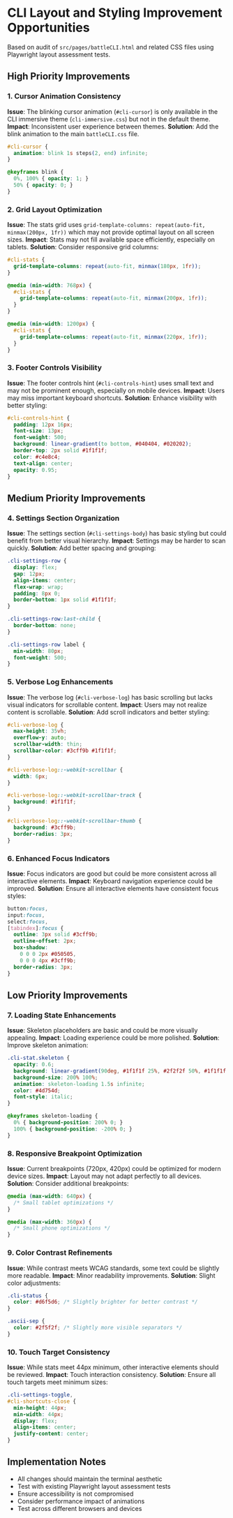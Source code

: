 # CLI Layout and Styling Improvement Opportunities

Based on audit of `src/pages/battleCLI.html` and related CSS files using Playwright layout assessment tests.

## High Priority Improvements

### 1. Cursor Animation Consistency

**Issue**: The blinking cursor animation (`#cli-cursor`) is only available in the CLI immersive theme (`cli-immersive.css`) but not in the default theme.
**Impact**: Inconsistent user experience between themes.
**Solution**: Add the blink animation to the main `battleCLI.css` file.

```css
#cli-cursor {
  animation: blink 1s steps(2, end) infinite;
}

@keyframes blink {
  0%, 100% { opacity: 1; }
  50% { opacity: 0; }
}
```

### 2. Grid Layout Optimization

**Issue**: The stats grid uses `grid-template-columns: repeat(auto-fit, minmax(200px, 1fr))` which may not provide optimal layout on all screen sizes.
**Impact**: Stats may not fill available space efficiently, especially on tablets.
**Solution**: Consider responsive grid columns:

```css
#cli-stats {
  grid-template-columns: repeat(auto-fit, minmax(180px, 1fr));
}

@media (min-width: 768px) {
  #cli-stats {
    grid-template-columns: repeat(auto-fit, minmax(200px, 1fr));
  }
}

@media (min-width: 1200px) {
  #cli-stats {
    grid-template-columns: repeat(auto-fit, minmax(220px, 1fr));
  }
}
```

### 3. Footer Controls Visibility

**Issue**: The footer controls hint (`#cli-controls-hint`) uses small text and may not be prominent enough, especially on mobile devices.
**Impact**: Users may miss important keyboard shortcuts.
**Solution**: Enhance visibility with better styling:

```css
#cli-controls-hint {
  padding: 12px 16px;
  font-size: 13px;
  font-weight: 500;
  background: linear-gradient(to bottom, #040404, #020202);
  border-top: 2px solid #1f1f1f;
  color: #c4e8c4;
  text-align: center;
  opacity: 0.95;
}
```

## Medium Priority Improvements

### 4. Settings Section Organization

**Issue**: The settings section (`#cli-settings-body`) has basic styling but could benefit from better visual hierarchy.
**Impact**: Settings may be harder to scan quickly.
**Solution**: Add better spacing and grouping:

```css
.cli-settings-row {
  display: flex;
  gap: 12px;
  align-items: center;
  flex-wrap: wrap;
  padding: 8px 0;
  border-bottom: 1px solid #1f1f1f;
}

.cli-settings-row:last-child {
  border-bottom: none;
}

.cli-settings-row label {
  min-width: 80px;
  font-weight: 500;
}
```

### 5. Verbose Log Enhancements

**Issue**: The verbose log (`#cli-verbose-log`) has basic scrolling but lacks visual indicators for scrollable content.
**Impact**: Users may not realize content is scrollable.
**Solution**: Add scroll indicators and better styling:

```css
#cli-verbose-log {
  max-height: 35vh;
  overflow-y: auto;
  scrollbar-width: thin;
  scrollbar-color: #3cff9b #1f1f1f;
}

#cli-verbose-log::-webkit-scrollbar {
  width: 6px;
}

#cli-verbose-log::-webkit-scrollbar-track {
  background: #1f1f1f;
}

#cli-verbose-log::-webkit-scrollbar-thumb {
  background: #3cff9b;
  border-radius: 3px;
}
```

### 6. Enhanced Focus Indicators

**Issue**: Focus indicators are good but could be more consistent across all interactive elements.
**Impact**: Keyboard navigation experience could be improved.
**Solution**: Ensure all interactive elements have consistent focus styles:

```css
button:focus,
input:focus,
select:focus,
[tabindex]:focus {
  outline: 3px solid #3cff9b;
  outline-offset: 2px;
  box-shadow:
    0 0 0 2px #050505,
    0 0 0 4px #3cff9b;
  border-radius: 3px;
}
```

## Low Priority Improvements

### 7. Loading State Enhancements

**Issue**: Skeleton placeholders are basic and could be more visually appealing.
**Impact**: Loading experience could be more polished.
**Solution**: Improve skeleton animation:

```css
.cli-stat.skeleton {
  opacity: 0.6;
  background: linear-gradient(90deg, #1f1f1f 25%, #2f2f2f 50%, #1f1f1f 75%);
  background-size: 200% 100%;
  animation: skeleton-loading 1.5s infinite;
  color: #4d754d;
  font-style: italic;
}

@keyframes skeleton-loading {
  0% { background-position: 200% 0; }
  100% { background-position: -200% 0; }
}
```

### 8. Responsive Breakpoint Optimization

**Issue**: Current breakpoints (720px, 420px) could be optimized for modern device sizes.
**Impact**: Layout may not adapt perfectly to all devices.
**Solution**: Consider additional breakpoints:

```css
@media (max-width: 640px) {
  /* Small tablet optimizations */
}

@media (max-width: 360px) {
  /* Small phone optimizations */
}
```

### 9. Color Contrast Refinements

**Issue**: While contrast meets WCAG standards, some text could be slightly more readable.
**Impact**: Minor readability improvements.
**Solution**: Slight color adjustments:

```css
.cli-status {
  color: #d6f5d6; /* Slightly brighter for better contrast */
}

.ascii-sep {
  color: #2f5f2f; /* Slightly more visible separators */
}
```

### 10. Touch Target Consistency

**Issue**: While stats meet 44px minimum, other interactive elements should be reviewed.
**Impact**: Touch interaction consistency.
**Solution**: Ensure all touch targets meet minimum sizes:

```css
.cli-settings-toggle,
#cli-shortcuts-close {
  min-height: 44px;
  min-width: 44px;
  display: flex;
  align-items: center;
  justify-content: center;
}
```

## Implementation Notes

- All changes should maintain the terminal aesthetic
- Test with existing Playwright layout assessment tests
- Ensure accessibility is not compromised
- Consider performance impact of animations
- Test across different browsers and devices
